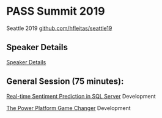 # PASS Summit 2019
Seattle 2019
[github.com/hfleitas/seattle19](https://github.com/hfleitas/seattle19)

## Speaker Details
[Speaker Details](https://www.pass.org/summit/2019/Learn/SpeakerDetails.aspx?spid=4116)

## General Session (75 minutes):

[Real-time Sentiment Prediction in SQL Server](https://www.pass.org/summit/2019/Learn/SessionDetails.aspx?name=real-time-sentiment-prediction-in-sql-server&sid=90987) Development

[The Power Platform Game Changer](https://www.pass.org/summit/2019/Learn/SessionDetails.aspx?name=the-power-platform-game-changer&sid=92321) Development
